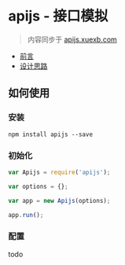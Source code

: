 # apijs - 接口模拟

> 内容同步于 [apijs.xuexb.com](https://apijs.org/)

* [前言](doc/1.md)
* [设计思路](doc/2.md)

## 如何使用

### 安装

`npm install apijs --save`

### 初始化

```js
var Apijs = require('apijs');

var options = {};

var app = new Apijs(options);

app.run();
```

### 配置

todo